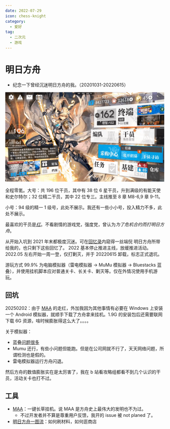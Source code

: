 ```yaml
---
date: 2022-07-29
icon: chess-knight
category:
  - 爱好
tag:
  - 二次元
  - 游戏
---
```


# 明日方舟

- 纪念一下曾经沉迷明日方舟的我。（20201031-20220615）

![我的明日方舟账号](/images/hobbies/other_games/arknights/arknights.png)

全程零氪。大号：共 196 位干员，其中有 38 位 6 星干员，升到满级的有能天使和史尔特尔；32 位精二干员，其中 22 位专三。主线推至 8 章 M8-6,9 章 9-11。

小号：94 级的精一 1 级号，此处不展示。我还有一些小小号，投入精力不多，此处不展示。

最喜欢的干员是[_红_](https://prts.wiki/w/红)。不看剧情的游戏党，强度党，曾认为*为了危机合约而打明日方舟*。

从开始入坑到 2021 年末都极度沉迷。可在[回忆录](../../hide/memories.md#电脑室)内窥得一丝端倪 <span class="heimu" title="你知道的太多了">明日方舟所带给我的，也只剩下这些回忆了。</span> 2022 基本停止推进主线，放缓推进活动。2022.05 左右开始一周一登，仅打剿灭，并于 20220615 卸载，标志正式退坑。

游玩方式 99.9% 为电脑模拟器（雷电模拟器 -> MuMu 模拟器 -> Bluestacks 蓝叠），并使用挂机脚本应对普通关卡、长关卡、剿灭等。仅在外情况使用手机游玩。

## 回坑

20250202：由于 [MAA](https://github.com/MaaAssistantArknights/MaaAssistantArknights/) 的走红，外加我因为其他事情有必要在 Windows 上安装一个 Android 模拟器，就顺手下载了方舟拿来挂机。1.9G 的安装包后还需要联网下载 6G 资源，啥时候膨胀得这么大了。。。。

关于模拟器：

- 蓝叠[问题很多](../../gossip/fuckxxx.md#蓝叠模拟器有多难用)
- Mumu 还行，有些小问题但能跑。但是在公司网就不行了，天天网络问题，所谓检测也是假的。
- 雷电模拟器运行方舟闪退。

然后方舟的数值膨胀实在是太厉害了，我在 b 站看攻略组都看不到几个认识的干员，活动关卡也打不过。

## 工具

- [MAA](https://github.com/MaaAssistantArknights/MaaAssistantArknights/)：一键长草挂机。说 MAA 是方舟史上最伟大的发明也不为过。
  - 不过开发者并不算是尊重用户反馈，我开的 issue 被 not planed 了。
- [明日方舟一图流](https://ark.yituliu.cn/)：如何刷材料，如何逛商店
